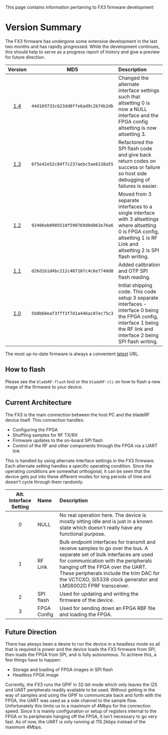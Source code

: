 This page contains information pertaining to FX3 firmware development

# Version Summary #

The FX3 firmware has undergone some extensive development in the last two months and has rapidly progressed.  While the development continues, this should help to serve as a progress report of history and give a preview for future direction.

| Version | MD5                                |Description |
| :-----: | :--------------------------------: |:---------- |
| [1.4]   | `44d169733c623dd0ffe6ad9c2b74b2db` | Changed the alternate interface settings such that altsetting 0 is now a NULL interface and the FPGA config altsetting is now altsetting 3. |
| [1.3]   | `6f5e42e52c84f7c237aebc5ae6138a55` | Refactored the SPI flash code and give back return codes on success or failure so host side debugging of failures is easier. |
| [1.2]   | `92406eb0905510f590769d0d063e76a6` | Moved from 3 separate interfaces to a single interface with 3 altsettings where altsetting 0 is FPGA config, altsetting 1 is RF Link and altsetting 2 is SPI flash writing. |
| [1.1]   | `d26d1b1d4bc212c407107c4c6e7740d8` | Added calibration and OTP SPI flash reading. |
| [1.0]   | `5b8b60eaf3fff3f7d1a446ac07ec75c3` | Initial shipping code.  This code setup 3 separate interfaces - interface 0 being the FPGA config, interface 1 being the RF link and interface 2 being SPI flash writing. |

The most up-to-date firmware is always a convenient [latest] URL.

[latest]: http://nuand.com/fx3/latest.img

[1.4]: http://nuand.com/fx3/1.4.img
[1.3]: http://nuand.com/fx3/1.3.img
[1.2]: http://nuand.com/fx3/1.2.img
[1.1]: http://nuand.com/fx3/1.1.img
[1.0]: http://nuand.com/fx3/1.0.img

## How to flash ##

Please see the `bladeRF-flash` tool or the `bladeRF-cli` on how to flash a new image of the firmware to your device.

## Current Architecture ##

The FX3 is the main connection between the host PC and the bladeRF device itself.  This connection handles:

- Configuring the FPGA
- Shuffling samples for RF TX/RX
- Firmware updates to the on-board SPI flash
- Control of the RF and other components through the FPGA via a UART link

This is handled by using alternate interface settings in the FX3 firmware.  Each alternate setting handles a specific operating condition.  Since the operating conditions are somewhat orthogonal, it can be seen that the device gets put into these different modes for long periods of time and doesn't cycle through them randomly.

| Alt. Interface Setting | Name | Description |
| :--------------------: | :--- | :---------- |
| 0                      | NULL | No real operation here.  The device is mostly sitting idle and is just in a known state which doesn't really have any functional purpose. |
| 1                      | RF Link | Bulk endpoint interfaces for transmit and receive samples to go over the bus.  A separate set of bulk interfaces are used for communication with the peripherals hanging off the FPGA over the UART.  These peripherals include the trim DAC for the VCTCXO, Si5338 clock generator and LMS6002D FPRF transceiver. |
| 2                      | SPI flash | Used for updating and writing the firmware of the device. |
| 3                      | FPGA Config | Used for sending down an FPGA RBF file and loading the FPGA. |

## Future Direction ##

There has always been a desire to run the device in a headless mode so all that is required is power and the device loads the FX3 firmware from SPI, then loads the FPGA from SPI, and is fully autonomous.  To achieve this, a few things have to happen:

- Storage and loading of FPGA images in SPI flash
- Headless FPGA image

Currently, the FX3 runs the GPIF in 32-bit mode which only leaves the I2S and UART peripherals readily available to be used.  Without getting in the way of samples and using the GPIF to communicate back and forth with the FPGA, the UART was used as a side channel to the sample flow.  Unfortunately this limits us to a maximum of 4Mbps for the connection speed.  Since it is mainly configuration or setup of registers internal to the FPGA or to peripherals hanging off the FPGA, it isn't necessary to go very fast.  As of now, the UART is only running at 115.2kbps instead of the maximum 4Mbps.